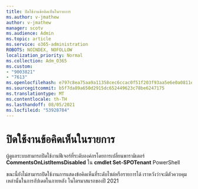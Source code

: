 ```yaml
---
title: ปิดใช้งานข้อคิดเห็นในรายการ
ms.author: v-jmathew
author: v-jmathew
manager: scotv
ms.audience: Admin
ms.topic: article
ms.service: o365-administration
ROBOTS: NOINDEX, NOFOLLOW
localization_priority: Normal
ms.collection: Adm_O365
ms.custom:
- "9003821"
- "7613"
ms.openlocfilehash: e797c8ea75aa9a11358cec6ccac0f51f203f93aa5e6e0a0811ec50178c914b20
ms.sourcegitcommit: b5f7da89a650d2915dc652449623c78be6247175
ms.translationtype: MT
ms.contentlocale: th-TH
ms.lasthandoff: 08/05/2021
ms.locfileid: "53928784"
---
```

# <a name="disable-comments-on-lists"></a>ปิดใช้งานข้อคิดเห็นในรายการ

ผู้ดูแลระบบสามารถปิดใช้งานฟีเจอร์ที่ระดับองค์กรโดยการเปลี่ยนพารามิเตอร์ **CommentsOnListItemsDisabled** ใน **cmdlet Set-SPOTenant** PowerShell

ขณะนี้ยังไม่สามารถปิดใช้งานการแสดงข้อคิดเห็นที่ระดับไซต์หรือรายการได้ เราหวังว่าจะมีตัวควบคุมเหล่านั้นในการอัปเดตในภายหลัง ในไตรมาสแรกของปี 2021
